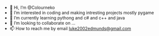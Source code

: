 - 👋 Hi, I’m @Colourneko
- 👀 I’m interested in coding and making intresting projects mostly pygame
- 🌱 I’m currently learning pythong and c# and c++ and java
- 💞️ I’m looking to collaborate on ...
- 📫 How to reach me by email luke2002edmunds@gmail.com

<!---
Colourneko/Colourneko is a ✨ special ✨ repository because its `README.md` (this file) appears on your GitHub profile.
You can click the Preview link to take a look at your changes.
--->
